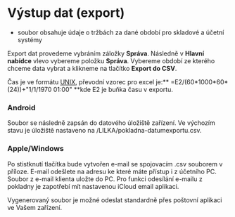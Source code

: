 # Výstup dat \(export\)

* soubor obsahuje údaje o tržbách za dané období pro skladové a účetní systémy

Export dat provedeme vybráním záložky **Správa**. Následně v **Hlavní nabídce** vlevo vybereme položku **Správa**. Vybereme období ze kterého chceme data vybrat a klikneme na tlačítko **Export do CSV**.

Čas je ve formátu [UNIX](https://en.wikipedia.org/wiki/Unix_time), převodní vzorec pro excel je:** =E2/\(60\*1000\*60\*\(24\)\)+"1/1/1970 01:00" **kde E2 je buňka času v exportu.

### Android

Soubor se následně zapsán do datového úložiště zařízení. Ve výchozím stavu je úložiště nastaveno na /LILKA/pokladna-datumexportu.csv.

### Apple/Windows

Po stistknutí tlačítka bude vytvořen e-mail se spojovacím .csv souborem v příloze. E-mail odešlete na adresu ke které máte přístup i z účetního PC. Soubor z e-mail klienta uložte do PC. Pro funkci odesílání e-mailu z pokladny je zapotřebí mít nastavenou iCloud email aplikaci.

Vygenerovaný soubor je možné odeslat standardně přes poštovní aplikaci ve Vašem zařízení.

